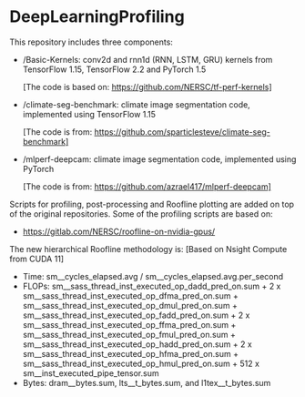 # DeepLearningProfiling
This repository includes three components:
- /Basic-Kernels: conv2d and rnn1d (RNN, LSTM, GRU) kernels from TensorFlow 1.15, TensorFlow 2.2 and PyTorch 1.5

  [The code is based on: https://github.com/NERSC/tf-perf-kernels]
- /climate-seg-benchmark: climate image segmentation code, implemented using TensorFlow 1.15
  
  [The code is from: https://github.com/sparticlesteve/climate-seg-benchmark]
- /mlperf-deepcam: climate image segmentation code, implemented using PyTorch
  
  [The code is from: https://github.com/azrael417/mlperf-deepcam]


Scripts for profiling, post-processing and Roofline plotting are added on top of the original repositories. Some of the profiling scripts are based on:
- https://gitlab.com/NERSC/roofline-on-nvidia-gpus/

The new hierarchical Roofline methodology is: [Based on Nsight Compute from CUDA 11]

- Time: sm__cycles_elapsed.avg / sm__cycles_elapsed.avg.per_second
- FLOPs: 
sm__sass_thread_inst_executed_op_dadd_pred_on.sum + 2 x sm__sass_thread_inst_executed_op_dfma_pred_on.sum + sm__sass_thread_inst_executed_op_dmul_pred_on.sum + sm__sass_thread_inst_executed_op_fadd_pred_on.sum + 2 x sm__sass_thread_inst_executed_op_ffma_pred_on.sum + sm__sass_thread_inst_executed_op_fmul_pred_on.sum + sm__sass_thread_inst_executed_op_hadd_pred_on.sum + 2 x sm__sass_thread_inst_executed_op_hfma_pred_on.sum + sm__sass_thread_inst_executed_op_hmul_pred_on.sum + 512 x sm__inst_executed_pipe_tensor.sum
- Bytes: dram__bytes.sum, lts__t_bytes.sum, and l1tex__t_bytes.sum
